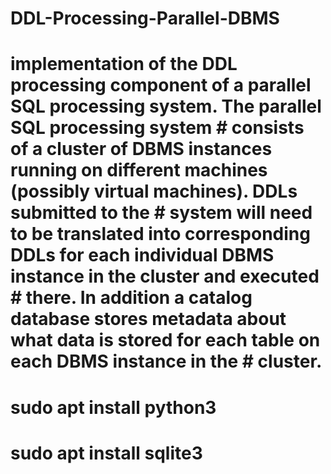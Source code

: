 # DDL-Processing-Parallel-DBMS

# implementation of the DDL processing component of a parallel SQL processing system. The parallel SQL processing system      # consists of a cluster of DBMS instances running on different machines (possibly virtual machines). DDLs submitted to the     # system will need to be translated into corresponding DDLs for each individual DBMS instance in the cluster and executed     # there. In addition a catalog database stores metadata about what data is stored for each table on each DBMS instance in the # cluster.

# sudo apt install python3
# sudo apt install sqlite3
